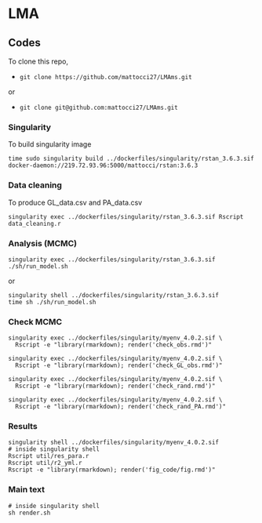 # LMA

## Codes

To clone this repo,

- `git clone https://github.com/mattocci27/LMAms.git`

or 

- `git clone git@github.com:mattocci27/LMAms.git`


### Singularity

To build singularity image

```
time sudo singularity build ../dockerfiles/singularity/rstan_3.6.3.sif docker-daemon://219.72.93.96:5000/mattocci/rstan:3.6.3
```

### Data cleaning  

To produce GL_data.csv and PA_data.csv

```
singularity exec ../dockerfiles/singularity/rstan_3.6.3.sif Rscript data_cleaning.r
```

### Analysis (MCMC)

```
singularity exec ../dockerfiles/singularity/rstan_3.6.3.sif ./sh/run_model.sh
```

or 

```
singularity shell ../dockerfiles/singularity/rstan_3.6.3.sif
time sh ./sh/run_model.sh
```


### Check MCMC

```
singularity exec ../dockerfiles/singularity/myenv_4.0.2.sif \
  Rscript -e "library(rmarkdown); render('check_obs.rmd')"
```

```
singularity exec ../dockerfiles/singularity/myenv_4.0.2.sif \
  Rscript -e "library(rmarkdown); render('check_GL_obs.rmd')"
```

```
singularity exec ../dockerfiles/singularity/myenv_4.0.2.sif \
  Rscript -e "library(rmarkdown); render('check_rand.rmd')"
```

```
singularity exec ../dockerfiles/singularity/myenv_4.0.2.sif \
  Rscript -e "library(rmarkdown); render('check_rand_PA.rmd')"
```

### Results

```
singularity shell ../dockerfiles/singularity/myenv_4.0.2.sif
# inside singularity shell
Rscript util/res_para.r
Rscript util/r2_yml.r
Rscript -e "library(rmarkdown); render('fig_code/fig.rmd')"
```

### Main text

```
# inside singularity shell
sh render.sh
```

